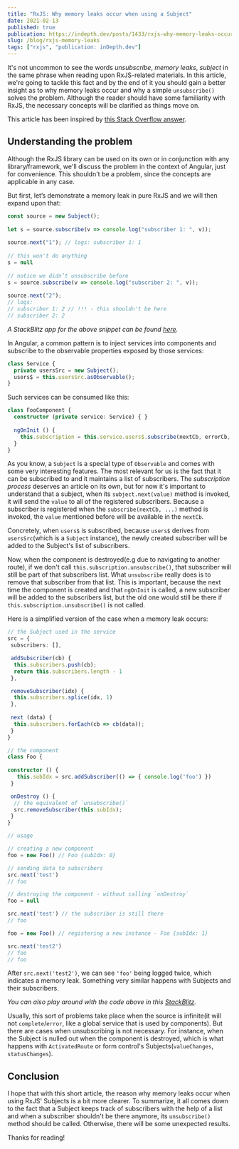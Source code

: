 ```yaml
---
title: "RxJS: Why memory leaks occur when using a Subject"
date: 2021-02-13
published: true
publication: https://indepth.dev/posts/1433/rxjs-why-memory-leaks-occur-when-using-a-subject
slug: /blog/rxjs-memory-leaks
tags: ["rxjs", "publication: inDepth.dev"]
---
```


It's not uncommon to see the words *unsubscribe*, *memory leaks*, *subject* in the same phrase when reading upon RxJS-related materials. In this article, we're going to tackle this fact and by the end of it you should gain a better insight as to why memory leaks occur and why a simple `unsubscribe()` solves the problem. Although the reader should have some familiarity with RxJS, the necessary concepts will be clarified as things move on.

This article has been inspired by [this Stack Overflow answer](https://stackoverflow.com/questions/63257763/do-subscriptions-to-rxjs-subjects-cause-memory-leaks-if-not-unsubscribed-when-th/63258734#63258734).

## Understanding the problem

Although the RxJS library can be used on its own or in conjunction with any library/framework, we'll discuss the problem in the context of Angular, just for convenience. This shouldn't be a problem, since the concepts are applicable in any case.

But first, let’s demonstrate a memory leak in pure RxJS and we will then expand upon that:

```typescript
const source = new Subject();
 
let s = source.subscribe(v => console.log("subscriber 1: ", v));
 
source.next("1"); // logs: subscriber 1: 1
 
// this won't do anything
s = null
 
// notice we didn’t unsubscribe before
s = source.subscribe(v => console.log("subscriber 2: ", v));
 
source.next("2");
// logs:
// subscriber 1: 2 // !!! - this shouldn't be here
// subscriber 2: 2
```

*A StackBlitz app for the above snippet can be found [here](https://stackblitz.com/edit/rxjs-memory-leak-example?file=index.ts).*

In Angular, a common pattern is to inject services into components and subscribe to the observable properties exposed by those services:

```typescript
class Service {
  private usersSrc = new Subject();
  users$ = this.usersSrc.asObservable();
}
```

Such services can be consumed like this:

```typescript
class FooComponent {
  constructor (private service: Service) { }
  
  ngOnInit () {
    this.subscription = this.service.users$.subscribe(nextCb, errorCb, completeCb)
  }
}
```

As you know, a `Subject` is a special type of `Observable` and comes with some very interesting features. The most relevant for us is the fact that it can be subscribed to and it maintains a list of subscribers. The *subscription process* deserves an article on its own, but for now it's important to understand that a subject, when its `subject.next(value)` method is invoked, it will send the `value` to all of the registered subscribers. Because a subscriber is registered when the `subscribe(nextCb, ...)` method is invoked, the `value` mentioned before will be available in the `nextCb`.

Concretely, when `users$` is subscribed, because `users$` derives from `usersSrc`(which is a `Subject` instance), the newly created subscriber will be added to the Subject's list of subscribers.

Now, when the component is destroyed(e.g due to navigating to another route), if we don't call `this.subscription.unsubscribe()`, that subscriber will still be part of that subscribers list. What `unsubscribe` really does is to remove that subscriber from that list. This is important, because  the next time the component is created and that `ngOnInit` is called, a new subscriber will be added to the subscribers list, but the old one would still be there if `this.subscription.unsubscribe()` is not called.

Here is a simplified version of the case when a memory leak occurs:

```typescript
// the Subject used in the service
src = {
 subscribers: [],

 addSubscriber(cb) {
  this.subscribers.push(cb);
  return this.subscribers.length - 1
 },

 removeSubscriber(idx) {
  this.subscribers.splice(idx, 1)
 },
 
 next (data) {
  this.subscribers.forEach(cb => cb(data));
 }
}

// the component
class Foo {
 
constructor () {
   this.subIdx = src.addSubscriber(() => { console.log('foo') })
 }

 onDestroy () {
  // the equivalent of `unsubscribe()`
  src.removeSubscriber(this.subIdx);
 }
}

// usage

// creating a new component
foo = new Foo() // Foo {subIdx: 0}

// sending data to subscribers
src.next('test')
// foo

// destroying the component - without calling `onDestroy`
foo = null

src.next('test') // the subscriber is still there
// foo

foo = new Foo() // registering a new instance - Foo {subIdx: 1}

src.next('test2')
// foo
// foo
```

After `src.next('test2')`, we can see `'foo'` being logged twice, which indicates a memory leak. Something very similar happens with Subjects and their subscribers.

*You can also play around with the code above in this [StackBlitz](https://stackblitz.com/edit/memory-leaks-simplified-version?file=index.ts).*

Usually, this sort of problems take place when the source is infinite(it will not `complete`/`error`, like a global service that is used by components). But there are cases when unsubscribing is not necessary. For instance, when the Subject is nulled out when the component is destroyed, which is what happens with `ActivatedRoute` or form control's Subjects(`valueChanges`, `statusChanges`).

## Conclusion

I hope that with this short article, the reason why memory leaks occur when using RxJS' Subjects is a bit more clearer. To summarize, it all comes down to the fact that a Subject keeps track of subscribers with the help of a list and when a subscriber shouldn't be there anymore, its `unsubscribe()` method should be called. Otherwise, there will be some unexpected results.

Thanks for reading!